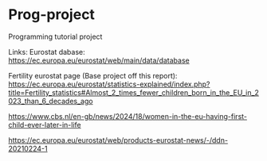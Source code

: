 # Prog-project
Programming tutorial project

Links:
Eurostat dabase: https://ec.europa.eu/eurostat/web/main/data/database

Fertility eurostat page (Base project off this report): https://ec.europa.eu/eurostat/statistics-explained/index.php?title=Fertility_statistics#Almost_2_times_fewer_children_born_in_the_EU_in_2023_than_6_decades_ago

https://www.cbs.nl/en-gb/news/2024/18/women-in-the-eu-having-first-child-ever-later-in-life

https://ec.europa.eu/eurostat/web/products-eurostat-news/-/ddn-20210224-1
